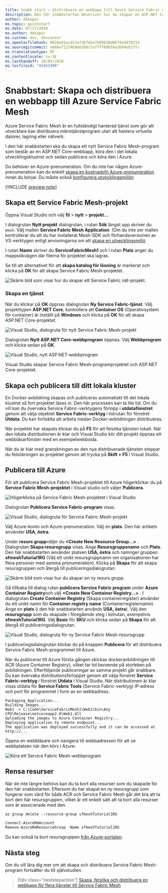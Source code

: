 ```yaml
---
title: Snabb start – distribuera en webbapp till Azure Service Fabric nät
description: Den här snabbstarten beskriver hur du skapar en ASP.NET Core-webbplats och publicerar den till Azure Service Fabric Mesh med hjälp av Visual Studio.
author: dkkapur
ms.topic: quickstart
ms.date: 07/17/2018
ms.author: dekapur
ms.custom: mvc, devcenter
ms.openlocfilehash: 0828ad1acd23afdb7ebe7b89b20d8674e5876319
ms.sourcegitcommit: eb6bef1274b9e6390c7a77ff69bf6a3b94e827fc
ms.translationtype: MT
ms.contentlocale: sv-SE
ms.lasthandoff: 10/05/2020
ms.locfileid: "91653306"
---
```

# <a name="quickstart-create-and-deploy-a-web-app-to-azure-service-fabric-mesh"></a>Snabbstart: Skapa och distribuera en webbapp till Azure Service Fabric Mesh

Azure Service Fabric Mesh är en fullständigt hanterad tjänst som gör att utvecklare kan distribuera mikrotjänstprogram utan att hantera virtuella datorer, lagring eller nätverk.

I den här snabbstarten ska du skapa ett nytt Service Fabric Mesh-program som består av en ASP.NET Core-webbapp, köra den i det lokala utvecklingsklustret och sedan publicera och köra den i Azure.

Du behöver en Azure-prenumeration. Om du inte har någon Azure-prenumeration kan du enkelt [skapa en kostnadsfri Azure-prenumeration](https://azure.microsoft.com/free/) innan du börjar. Du måste också [konfigurera utvecklingsmiljön](service-fabric-mesh-howto-setup-developer-environment-sdk.md)

[!INCLUDE [preview note](./includes/include-preview-note.md)]

## <a name="create-a-service-fabric-mesh-project"></a>Skapa ett Service Fabric Mesh-projekt

Öppna Visual Studio och välj **fil**  >  **nytt**  >  **projekt...**

I dialogrutan **Nytt projekt** dialogrutan, i rutan **Sök** längst upp skriver du `mesh`. Välj mallen **Service Fabric Mesh Application**. (Om du inte ser mallen kontrollerar du att du har installerat Mesh-SDK och förhandsversionen av VS-verktygen enligt anvisningarna om att [skapa en utvecklingsmiljö](service-fabric-mesh-howto-setup-developer-environment-sdk.md). 

I rutan **Namn** skriver du **ServiceFabricMesh1** och i rutan **Plats** anger du mappsökvägen där filerna för projektet ska lagras.

Se till att alternativet för att **skapa katalog för lösning** är markerat och klicka på **OK** för att skapa Service Fabric Mesh-projektet.

![Skärm bild som visar hur du skapar ett Service Fabric nät-projekt.](media/service-fabric-mesh-quickstart-dotnet-core/visual-studio-new-project.png)

### <a name="create-a-service"></a>Skapa en tjänst

När du klickar på **OK** öppnas dialogrutan **Ny Service Fabric-tjänst**. Välj projekttypen **ASP.NET Core**, kontrollera att **Container OS** (Operativsystem för container) är inställt på **Windows** och klicka på **OK** för att skapa ASP.NET Core-projektet. 

![Visual Studio, dialogruta för nytt Service Fabric Mesh-projekt](media/service-fabric-mesh-quickstart-dotnet-core/visual-studio-new-service-fabric-service.png)

Dialogrutan **Nytt ASP.NET Core-webbprogram** öppnas. Välj **Webbprogram** och klicka sedan på **OK**.

![Visual Studio, nytt ASP.NET-webbprogram](media/service-fabric-mesh-quickstart-dotnet-core/visual-studio-new-aspnetcore-app.png)

Visual Studio skapar Service Fabric Mesh-programprojektet och ASP.NET Core-projektet.

## <a name="build-and-publish-to-your-local-cluster"></a>Skapa och publicera till ditt lokala kluster

En Docker-avbildning skapas och publiceras automatiskt till det lokala klustret så fort projektet läses in. Den här processen kan ta lite tid. Om du vill kan du övervaka Service Fabric-verktygens förlopp i **utdatafönstret** genom att välja objektet **Service Fabric-verktyg** i listrutan för fönstret **Utdata**. Du kan fortsätta att arbeta medan Docker-avbildningen distribueras.

När projektet har skapats klickar du på **F5** för att felsöka tjänsten lokalt. När den lokala distributionen är klar och Visual Studio kör ditt projekt öppnas ett webbläsarfönster med en exempelwebbsida.

När du är klar med granskningen av den nya distribuerade tjänsten stoppar du felsökningen av projektet genom att trycka på **Skift + F5** i Visual Studio.

## <a name="publish-to-azure"></a>Publicera till Azure

För att publicera Service Fabric Mesh-projektet till Azure högerklickar du på **Service Fabric Mesh-projektet** i Visual studio och väljer **Publicera**.

![Högerklicka på Service Fabric Mesh-projektet i Visual Studio](media/service-fabric-mesh-quickstart-dotnet-core/visual-studio-right-click-publish.png)

Dialogrutan **Publicera Service Fabric-program** visas.

![Visual Studio, dialogruta för Service Fabric Mesh-projekt](media/service-fabric-mesh-quickstart-dotnet-core/visual-studio-publish-dialog.png)

Välj Azure-konto och Azure-prenumeration. Välj en **plats**. Den här artikeln använder **USA, östra**.

Under **resurs grupp**väljer du **\<Create New Resource Group...>** . Dialogrutan **Skapa resursgrupp** visas. Ange **Resursgruppsnamn** och **Plats**.  Den här snabbstarten använder platsen **USA, östra** och namnger gruppen **sfmeshTutorial1RG** (Välj ett unikt resursgruppnamn om organisationen har flera personer med samma prenumeration).  Klicka på **Skapa** för att skapa resursgruppen och återgå till publiceringsdialogrutan.

![Skärm bild som visar hur du skapar en ny resurs grupp.](media/service-fabric-mesh-quickstart-dotnet-core/visual-studio-publish-new-resource-group-dialog.png)

Gå tillbaka till dialog rutan **publicera Service Fabric program** under **Azure Container Registry**och välj **\<Create New Container Registry...>** . I dialogrutan **Create Container Registry** (Skapa containerregister) använder du ett unikt namn för **Container registry name** (Containerregisternamn). Ange en **plats** (i den här snabbstarten används **USA, östra**). Välj den **resursgrupp** som du skapade i föregående steg i listrutan, exempelvis **sfmeshTutorial1RG**. Välj **Basic** för **SKU** och klicka sedan på **Skapa** för att återgå till publiceringsdialogrutan.

![Visual Studio, dialogruta för ny Service Fabric Mesh-resursgrupp](media/service-fabric-mesh-quickstart-dotnet-core/visual-studio-publish-new-container-registry-dialog.png)

I publiceringsdialogrutan klickar du på knappen **Publicera** för att distribuera Service Fabric Mesh-programmet till Azure.

När du publicerar till Azure första gången skickas dockeravbildningen till ACR (Azure Container Registry), vilket tar tid beroende på storleken på avbildningen. Efterföljande publiceringar av samma projekt går snabbare. Du kan övervaka distributionsförloppet genom att välja fönstret **Service Fabric-verktyg** i fönstret **Utdata** i Visual Studio. När distributionen är klar visas utdata för **Service Fabric Tools** (Service Fabric-verktyg) IP-adress och port för programmet i form av en webbadress.

```
Packaging Application...
Building Images...
Web1 -> C:\Code\ServiceFabricMesh1\Web1\bin\Any CPU\Release\netcoreapp2.0\Web1.dll
Uploading the images to Azure Container Registry...
Deploying application to remote endpoint...
The application was deployed successfully and it can be accessed at http://...
```

Öppna en webbläsare och navigera till webbadressen för att se webbplatsen när den körs i Azure:

![Köra ett Service Fabric Mesh-webbprogram](media/service-fabric-mesh-tutorial-deploy-dotnetcore/deployed-web-project.png)

## <a name="clean-up-resources"></a>Rensa resurser

När de inte längre behövs kan du ta bort alla resurser som du skapade för den här snabbstarten. Eftersom du har skapat en ny resursgrupp som fungerar som värd för både ACR och Service Fabric Mesh går det bra att ta bort den här resursgruppen, vilket är ett enkelt sätt att ta bort alla resurser som är associerade med den.

```azurecli
az group delete --resource-group sfmeshTutorial1RG
```

```powershell
Connect-AzureRmAccount
Remove-AzureRmResourceGroup -Name sfmeshTutorial1RG
```

Du kan också ta bort resursgruppen [från Azure-portalen](https://portal.azure.com).

## <a name="next-steps"></a>Nästa steg

Om du vill lära dig mer om att skapa och distribuera Service Fabric Mesh-program fortsätter du till självstudien.
> [!div class="nextstepaction"]
> [Skapa, felsöka och distribuera en webbapp för flera tjänster till Service Fabric Mesh](service-fabric-mesh-tutorial-create-dotnetcore.md)

